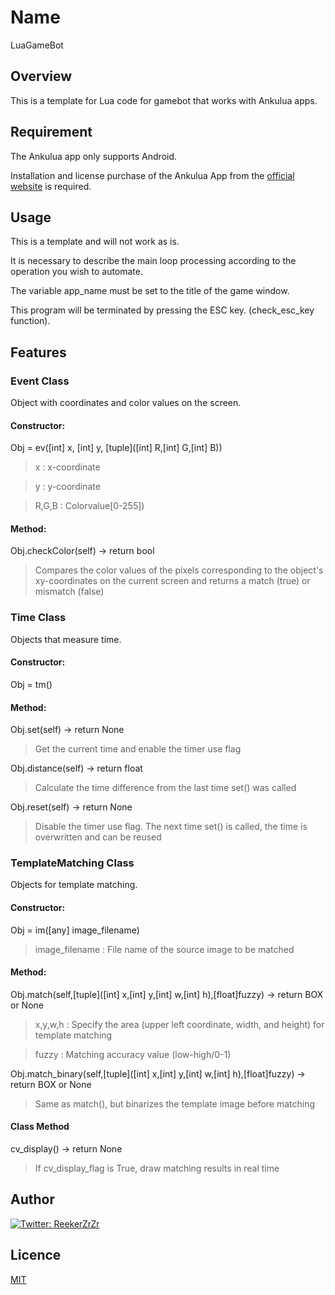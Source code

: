 # Name
LuaGameBot

## Overview
This is a template for Lua code for gamebot that works with Ankulua apps.

## Requirement
The Ankulua app only supports Android.

Installation and license purchase of the Ankulua App from the [official website](https://ankulua.boards.net/) is required.


## Usage
This is a template and will not work as is.

It is necessary to describe the main loop processing according to the operation you wish to automate.

The variable app_name must be set to the title of the game window.

This program will be terminated by pressing the ESC key. (check_esc_key function).

## Features
### Event Class

Object with coordinates and color values on the screen.

#### Constructor:

Obj = ev([int] x, [int] y, [tuple]([int] R,[int] G,[int] B))

>x : x-coordinate

>y : y-coordinate

>R,G,B : Colorvalue[0-255])
  
#### Method:

Obj.checkColor(self) -> return bool

>Compares the color values of the pixels corresponding to the object's xy-coordinates on the current screen and returns a match (true) or mismatch (false)

### Time Class

Objects that measure time.

#### Constructor:

Obj = tm()
 
#### Method:

Obj.set(self) -> return None

>Get the current time and enable the timer use flag

Obj.distance(self) -> return float

>Calculate the time difference from the last time set() was called

Obj.reset(self) -> return None

>Disable the timer use flag. The next time set() is called, the time is overwritten and can be reused

### TemplateMatching Class

Objects for template matching.

#### Constructor:

Obj = im([any] image_filename)

>image_filename : File name of the source image to be matched
 
#### Method:

Obj.match(self,[tuple]([int] x,[int] y,[int] w,[int] h),[float]fuzzy) -> return BOX or None

>x,y,w,h : Specify the area (upper left coordinate, width, and height) for template matching

>fuzzy : Matching accuracy value (low-high/0-1)

Obj.match_binary(self,[tuple]([int] x,[int] y,[int] w,[int] h),[float]fuzzy) -> return BOX or None

>Same as match(), but binarizes the template image before matching

#### Class Method

cv_display() -> return None

>If cv_display_flag is True, draw matching results in real time

## Author
[![Twitter: ReekerZrZr](https://img.shields.io/twitter/follow/ReekerZrZr?style=social)](https://x.com/ReekerZrZr)

## Licence

[MIT](https://opensource.org/licenses/mit-license.php)
